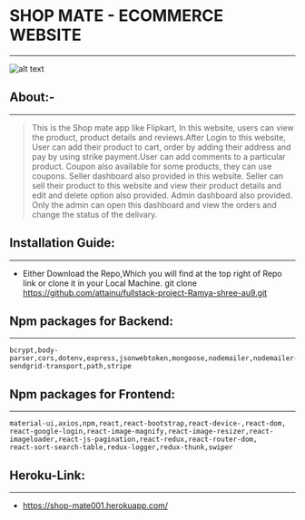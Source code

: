 # SHOP MATE - ECOMMERCE WEBSITE
_______
![alt text](http://bloomidea.com/sites/default/files/styles/og_image/public/blog/Tipos%20de%20come%CC%81rcio%20electro%CC%81nico_0.png?itok=jC9MlQZq)

## About:-
_____
> This is the Shop mate app like Flipkart, In this website, users can view the product, product details and reviews.After Login to this website, User can add their product to cart, order by adding their address and pay by using strike payment.User can add comments to a particular product. Coupon also available for some products, they can use coupons.
    Seller dashboard also provided in this website. Seller can sell their product to this website and view their product details and edit and delete option also provided.
    Admin dashboard also provided. Only the admin can open this dashboard and view the orders and change the status of the delivary.

## Installation Guide:
____________
* Either Download the Repo,Which you will find at the top right of Repo link or clone it in your Local Machine.
        git clone https://github.com/attainu/fullstack-project-Ramya-shree-au9.git



## Npm packages for Backend: 
______
    bcrypt,body-parser,cors,dotenv,express,jsonwebtoken,mongoose,nodemailer,nodemailer-sendgrid-transport,path,stripe
    
## Npm packages for Frontend:
______  
    material-ui,axios,npm,react,react-bootstrap,react-device-,react-dom,
    react-google-login,react-image-magnify,react-image-resizer,react-imageloader,react-js-pagination,react-redux,react-router-dom,
    react-sort-search-table,redux-logger,redux-thunk,swiper


## Heroku-Link:
_____
* https://shop-mate001.herokuapp.com/



